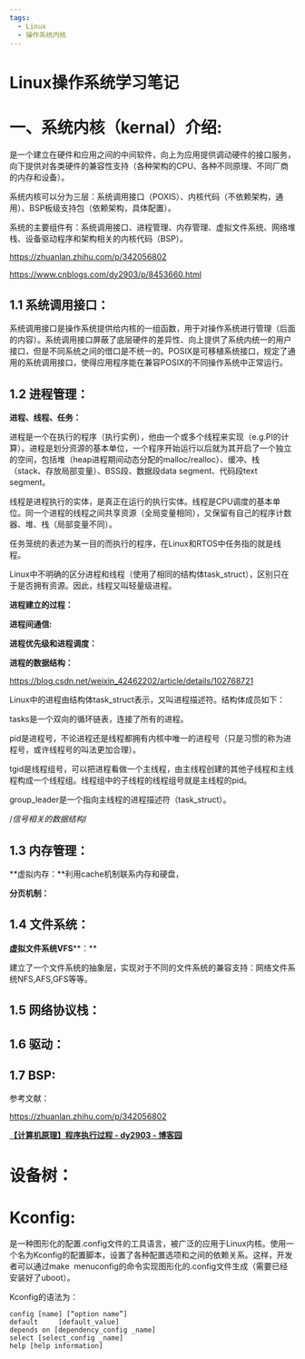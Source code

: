 ```yaml
---
tags:
  - Linux
  - 操作系统内核
---
```

# Linux操作系统学习笔记

# **一、系统内核（kernal）介绍:**

是一个建立在硬件和应用之间的中间软件，向上为应用提供调动硬件的接口服务，向下提供对各类硬件的兼容性支持（各种架构的CPU、各种不同原理、不同厂商的内存和设备）。

系统内核可以分为三层：系统调用接口（POXIS）、内核代码（不依赖架构，通用）、BSP板级支持包（依赖架构，具体配置）。

系统的主要组件有：系统调用接口、进程管理、内存管理、虚拟文件系统、网络堆栈、设备驱动程序和架构相关的内核代码（BSP）。

https://zhuanlan.zhihu.com/p/342056802

https://www.cnblogs.com/dy2903/p/8453660.html

## **1.1 系统调用接口：**

系统调用接口是操作系统提供给内核的一组函数，用于对操作系统进行管理（后面的内容）。系统调用接口屏蔽了底层硬件的差异性、向上提供了系统内统一的用户接口，但是不同系统之间的借口是不统一的。POSIX是可移植系统接口，规定了通用的系统调用接口，使得应用程序能在兼容POSIX的不同操作系统中正常运行。

## **1.2 进程管理：**

**进程、线程、任务：**

进程是一个在执行的程序（执行实例），他由一个或多个线程来实现（e.g.PI的计算）。进程是划分资源的基本单位，一个程序开始运行以后就为其开启了一个独立的空间，包括堆（heap进程期间动态分配的malloc/realloc）、缓冲、栈（stack、存放局部变量）、BSS段、数据段data segment、代码段text segment。

线程是进程执行的实体，是真正在运行的执行实体。线程是CPU调度的基本单位。同一个进程的线程之间共享资源（全局变量相同），又保留有自己的程序计数器、堆、栈（局部变量不同）。

任务笼统的表述为某一目的而执行的程序，在Linux和RTOS中任务指的就是线程。

Linux中不明确的区分进程和线程（使用了相同的结构体task_struct），区别只在于是否拥有资源。因此，线程又叫轻量级进程。

**进程建立的过程：**

**进程间通信:**

**进程优先级和进程调度：**

**进程的数据结构：**

https://blog.csdn.net/weixin_42462202/article/details/102768721

Linux中的进程由结构体task_struct表示，又叫进程描述符。结构体成员如下：

tasks是一个双向的循环链表，连接了所有的进程。

pid是进程号，不论进程还是线程都拥有内核中唯一的进程号（只是习惯的称为进程号，或许线程号的叫法更加合理）。

tgid是线程组号，可以把进程看做一个主线程，由主线程创建的其他子线程和主线程构成一个线程组。线程组中的子线程的线程组号就是主线程的pid。

group_leader是一个指向主线程的进程描述符（task_struct）。

/*信号相关的数据结构*/

## **1.3 内存管理：**

**虚拟内存：**利用cache机制联系内存和硬盘，

**分页机制：**

## **1.4 文件系统：**

**虚拟文件系统VFS****：**

建立了一个文件系统的抽象层，实现对于不同的文件系统的兼容支持：网络文件系统NFS,AFS,GFS等等。

## **1.5 网络协议栈：**

## **1.6 驱动：**

## **1.7 BSP:**

参考文献：

https://zhuanlan.zhihu.com/p/342056802

**[【计算机原理】程序执行过程 - dy2903 - 博客园](https://www.cnblogs.com/dy2903/p/8453660.html)**

# **设备树：**

# **Kconfig:**

是一种图形化的配置.config文件的工具语言，被广泛的应用于Linux内核。使用一个名为Kconfig的配置脚本，设置了各种配置选项和之间的依赖关系。这样，开发者可以通过make  menuconfig的命令实现图形化的.config文件生成（需要已经安装好了uboot）。

Kconfig的语法为：

```
config [name] [“option name”]
default     [default_value]
depends on [dependency_config _name]
select [select_config _name]
help [help information]
```

# 
